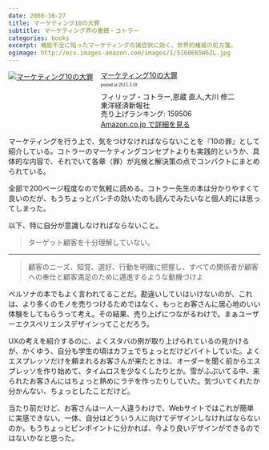 ```yaml
---
date: 2008-10-27
title: マーケティング10の大罪
subtitle: マーケティング界の重鎮・コトラー
categories: books
excerpt: 機能不全に陥ったマーケティングの諸症状に効く、世界的権威の処方箋。
ogimage: http://ecx.images-amazon.com/images/I/5160E65W6ZL.jpg
---
```


<div class="azlink-box"><div class="azlink-image" style="float:left"><a href="http://www.amazon.co.jp/exec/obidos/ASIN/4492555293/warikiru-22/" name="azlinklink" target="_blank"><img src="http://ecx.images-amazon.com/images/I/5160E65W6ZL._SL160_.jpg" alt="マーケティング10の大罪" style="border:none" /></a></div><div class="azlink-info" style="float:left;margin-left:15px;line-height:120%"><div class="azlink-name" style="margin-bottom:10px;line-height:120%"><a href="http://www.amazon.co.jp/exec/obidos/ASIN/4492555293/warikiru-22/" name="azlinklink" target="_blank">マーケティング10の大罪</a><div class="azlink-powered-date" style="font-size:7pt;margin-top:5px;font-family:verdana;line-height:120%">posted at 2015.3.18</div></div><div class="azlink-detail">フィリップ・コトラー,恩蔵 直人,大川 修二<br />東洋経済新報社<br />売り上げランキング: 159506<br /></div><div class="azlink-link" style="margin-top:5px"><a href="http://www.amazon.co.jp/exec/obidos/ASIN/4492555293/warikiru-22/" target="_blank">Amazon.co.jp で詳細を見る</a></div></div><div class="azlink-footer" style="clear:left"></div></div>

マーケティングを行う上で、気をつけなければならないことを『10の罪』として紹介している。コトラーのマーケティングコンセプトよりも実践的というか、具体的な内容で、それでいて各章（罪）が兆候と解決策の点でコンパクトにまとめられている。

全部で200ページ程度なので気軽に読める。コトラー先生の本は分かりやすくて良いのだが、もうちょっとパンチの効いたのも読んでみたいなと個人的には思ってしまった。

以下、特に自分が意識しなければならないこと。

> ターゲット顧客を十分理解していない。

***

> 顧客のニーズ、知覚、選好、行動を明確に把握し、すべての関係者が顧客への奉仕と顧客満足のために邁進するような動機づけよ


ペルソナの本でもよく言われてることだ。勘違いしていはいけないのが、これは、より多くのモノを売りつけるためではなく、もっとお客さんに居心地のいい体験をしてもらうって考え。その結果、売り上げにつながるわけで。まぁユーザーエクスペリエンスデザインってことだろう。

UXの考えを紹介するのに、よくスタバの例が取り上げられているの見かけるが、かくゆう、自分も学生の頃はカフェでちょっとだけどバイトしていた。よくエスプレッソだけを頼まれるお客さんが来たときは、オーダーを聞く前からエスプレッソを作り始めて、タイムロスを少なくしたりとか。雪がふぶいてる中、来られたお客さんにはちょっと熱めにラテを作ったりしていた。気づいてくれたか分かんない、ちょっとしたことだけど。

当たり前だけど、お客さんは一人一人違うわけで、Webサイトではこれが簡単に実感できない。一体、自分はどういう人に向けてデザインしなければならないのか。もうちょっとピンポイントに分かれば、今より良いデザインができるのではないかなと思った。